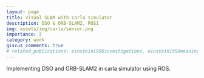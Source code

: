 ```yaml
---
layout: page
title: visual SLAM with carla simulator
description: DSO & ORB-SLAM2, ROS1
img: assets/img/carla/sensor.png
importance: 2
category: work
giscus_comments: true
# related_publications: einstein1956investigations, einstein1950meaning
---
```


Implementing DSO and ORB-SLAM2 in carla simulator using ROS.


